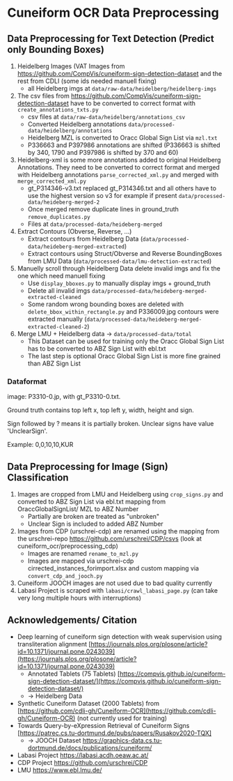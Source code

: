 # Cuneiform OCR Data Preprocessing

## Data Preprocessing for Text Detection (Predict only Bounding Boxes)

1. Heidelberg Images (VAT Images from https://github.com/CompVis/cuneiform-sign-detection-dataset and the rest from CDLI (some ids needed manuell fixing)
   - all Heidelberg imgs at `data/raw-data/heidelberg/heidelberg-imgs`
2. The csv files from https://github.com/CompVis/cuneiform-sign-detection-dataset have to be converted to correct format with `create_annotations_txts.py`
   -  csv files at `data/raw-data/heidelberg/annotations_csv`
   - Converted Heidelberg annotations  `data/processed-data/heidelberg/annotations`
   - Heidelberg MZL is converted to Oracc Global Sign List via `mzl.txt`
   - P336663 and P397986 annotations are shifted (P336663 is shifted by 340, 1790 and P397986 is shifted by 370 and 60)
3. Heidelberg-xml is some more annotations added to original Heidelberg Annotations. They need to be converted to correct format and merged with Heidelberg annotations `parse_corrected_xml.py` and merged with `merge_corrected_xml.py`
   - gt_P314346-v3.txt replaced gt_P314346.txt and all others have to use the highest version so v3 for example if present `data/processed-data/heideberg-merged-2`
   - Once merged remove duplicate lines in ground_truth `remove_duplicates.py`
   - Files at `data/processed-data/heideberg-merged`
4. Extract Contours (Obverse, Reverse, ...)
   - Extract contours from Heidelberg Data (`data/processed-data/heideberg-merged-extracted`)
   - Extract contours using Struct/Obverse and Reverse BoundingBoxes from LMU Data (`data/processed-data/lmu-detection-extracted`)
5. Manuelly scroll through Heidelberg Data delete invalid imgs and fix the one which need manuell fixing
   - Use `display_bboxes.py` to manually display imgs + ground_truth
   - Delete all invalid imgs `data/processed-data/heideberg-merged-extracted-cleaned`
   - Some random wrong bounding boxes are deleted with `delete_bbox_within_rectangle.py` and P336009.jpg contours were extracted manually (`data/processed-data/heideberg-merged-extracted-cleaned-2`)
6. Merge LMU + Heidelberg data -> `data/processed-data/total`
   - This Dataset can be used for training only the Oracc Global Sign List has to be converted to ABZ Sign List with ebl.txt
   - The last step is optional Oracc Global Sign List is more fine grained than ABZ Sign List

  
### Dataformat
image: P3310-0.jp, with gt_P3310-0.txt.

Ground truth contains top left x, top left y, width, height and sign.

Sign followed by ? means it is partially broken. Unclear signs have value 'UnclearSign'.

Example: 0,0,10,10,KUR

## Data Preprocessing for Image (Sign) Classification
1. Images are cropped from LMU and Heidelberg using `crop_signs.py` and converted to ABZ Sign List via ebl.txt mapping from OraccGlobalSignList/ MZL to ABZ Number
   - Partially are broken are treated as "unbroken"
   - Unclear Sign is included to added ABZ Number
2. Images from CDP (urschrei-cdp) are renamed using the mapping from the urschrei-repo https://github.com/urschrei/CDP/csvs (look at cuneiform_ocr/preprocessing_cdp)
   - Images are renamed `rename_to_mzl.py`
   - Images are mapped via urschrei-cdp cirrected_instances_forimport.xlsx and custom mapping via `convert_cdp_and_jooch.py`
3. Cuneiform JOOCH images are not used due to bad quality currently
4. Labasi Project is scraped with `labasi/crawl_labasi_page.py` (can take very long multiple hours with interruptions)


## Acknowledgements/ Citation
- Deep learning of cuneiform sign detection with weak supervision using transliteration alignment [https://journals.plos.org/plosone/article?id=10.1371/journal.pone.0243039](https://journals.plos.org/plosone/article?id=10.1371/journal.pone.0243039)
  - Annotated Tablets (75 Tablets) [https://compvis.github.io/cuneiform-sign-detection-dataset/](https://compvis.github.io/cuneiform-sign-detection-dataset/)
  - -> Heidelberg Data
- Synthetic Cuneiform Dataset (2000 Tablets) from [https://github.com/cdli-gh/Cuneiform-OCR](https://github.com/cdli-gh/Cuneiform-OCR) (not currently used for training)
- Towards Query-by-eXpression Retrieval of Cuneiform Signs [https://patrec.cs.tu-dortmund.de/pubs/papers/Rusakov2020-TQX]
  - -> JOOCH Dataset https://graphics-data.cs.tu-dortmund.de/docs/publications/cuneiform/
- Labasi Project https://labasi.acdh.oeaw.ac.at/
- CDP Project https://github.com/urschrei/CDP
- LMU https://www.ebl.lmu.de/

